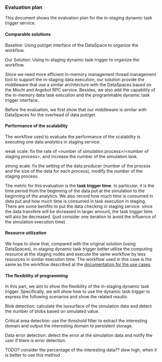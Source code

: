 ### Evaluation plan

This document shows the evaluation plan for the in-staging dynamic task trigger service.

#### Comparable solutions

Baseline: Using put/get interface of the DataSpace to organize the workflow.

Our Solution: Using in-staging dynamic task trigger to organize the workflow. 

Since we need more efficient in-memory management thread management tool to support the in-staging data execution, our solution provide the middleware that use a similar architecture with the DataSpaces based on the Mochi and Argobot RPC service. Besides, we also add the capability of the in-memory data task execution and the programmable dynamic task trigger interface.

Before the evaluation, we first show that our middleware is similar with DataSpaces for the overhead of data put/get.

#### Performance of the scalability

The workflow used to evaluate the performance of the scalability is executing one data analytics in staging service.

weak scale: fix the rate of \<number of simulation process\>/\<number of staging process\>, and increase the number of the simulation task.

strong scale: fix the setting of the data producer (number of the process and the size of the data for each process), modify the number of the staging process.
 
The metric for this evaluation is the **task trigger time**. In particular, it is the time period from the beginning of the data put at the simulation to the beginning of the analytics. We also record how much time is consumed in data put and how much time is consumed in task execution in staging. There are some benifits to put the data checking in staging service. since the data transfere will be dicreased in larger amount, the task trigger time will also be decreased. (just consider one iteration to avoid the influence of the simulation execution time)

#### Resource utilization

We hope to show that, compared with the original solution (using DataSpaces), in-staging dynamic task trigger better utilize the computing resource at the staging nodes and execute the same workflow by less resources in similar execution time. The workflow used in this case is the same as the workflow described at the [documentation for the use cases](./architectureAndUsecase).

#### The flexibility of programming

In this part, we aim to show the flexibility of the in-staging dynamic task trigger. Specifically, we will show how to use the dynamic task trigger to express the following scenarios and show the related resutls: 

Blob detection: calculate the isosurface of the simulation data and detect the number of blobs based on simulated value.

Critical area detection: use the threshold filter to extract the interesting domain and output the interesting domain to persistent storage.

Data error detection: detect the error at the simulation data and notify the user if there is error detection.

TODO? consider the percentage of the interesting data?? slow high, when it is better to use this method